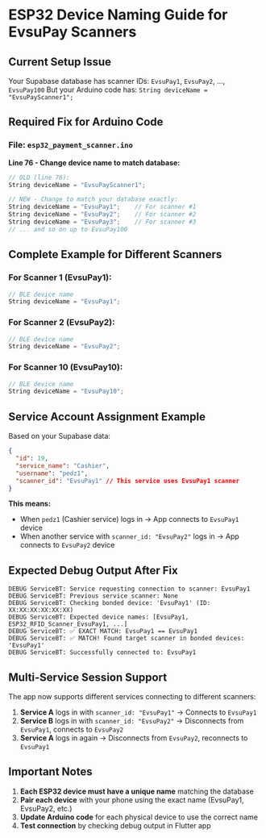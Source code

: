 # ESP32 Device Naming Guide for EvsuPay Scanners

## Current Setup Issue

Your Supabase database has scanner IDs: `EvsuPay1`, `EvsuPay2`, ..., `EvsuPay100`
But your Arduino code has: `String deviceName = "EvsuPayScanner1";`

## Required Fix for Arduino Code

### File: `esp32_payment_scanner.ino`

**Line 76 - Change device name to match database:**

```cpp
// OLD (line 76):
String deviceName = "EvsuPayScanner1";

// NEW - Change to match your database exactly:
String deviceName = "EvsuPay1";    // For scanner #1
String deviceName = "EvsuPay2";    // For scanner #2
String deviceName = "EvsuPay3";    // For scanner #3
// ... and so on up to EvsuPay100
```

## Complete Example for Different Scanners

### For Scanner 1 (EvsuPay1):

```cpp
// BLE device name
String deviceName = "EvsuPay1";
```

### For Scanner 2 (EvsuPay2):

```cpp
// BLE device name
String deviceName = "EvsuPay2";
```

### For Scanner 10 (EvsuPay10):

```cpp
// BLE device name
String deviceName = "EvsuPay10";
```

## Service Account Assignment Example

Based on your Supabase data:

```json
{
  "id": 19,
  "service_name": "Cashier",
  "username": "pedz1",
  "scanner_id": "EvsuPay1" // This service uses EvsuPay1 scanner
}
```

**This means:**

- When `pedz1` (Cashier service) logs in → App connects to `EvsuPay1` device
- When another service with `scanner_id: "EvsuPay2"` logs in → App connects to `EvsuPay2` device

## Expected Debug Output After Fix

```
DEBUG ServiceBT: Service requesting connection to scanner: EvsuPay1
DEBUG ServiceBT: Previous service scanner: None
DEBUG ServiceBT: Checking bonded device: 'EvsuPay1' (ID: XX:XX:XX:XX:XX:XX)
DEBUG ServiceBT: Expected device names: [EvsuPay1, ESP32_RFID_Scanner_EvsuPay1, ...]
DEBUG ServiceBT: ✅ EXACT MATCH: EvsuPay1 == EvsuPay1
DEBUG ServiceBT: ✅ MATCH! Found target scanner in bonded devices: 'EvsuPay1'
DEBUG ServiceBT: Successfully connected to: EvsuPay1
```

## Multi-Service Session Support

The app now supports different services connecting to different scanners:

1. **Service A** logs in with `scanner_id: "EvsuPay1"` → Connects to `EvsuPay1`
2. **Service B** logs in with `scanner_id: "EvsuPay2"` → Disconnects from `EvsuPay1`, connects to `EvsuPay2`
3. **Service A** logs in again → Disconnects from `EvsuPay2`, reconnects to `EvsuPay1`

## Important Notes

1. **Each ESP32 device must have a unique name** matching the database
2. **Pair each device** with your phone using the exact name (EvsuPay1, EvsuPay2, etc.)
3. **Update Arduino code** for each physical device to use the correct name
4. **Test connection** by checking debug output in Flutter app
